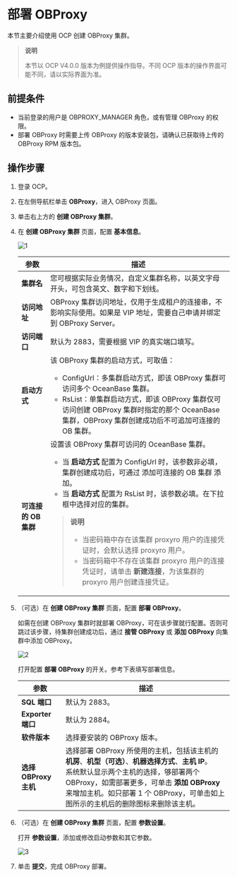 # 部署 OBProxy

本节主要介绍使用 OCP 创建 OBProxy 集群。

>**说明**
>
>本节以 OCP V4.0.0 版本为例提供操作指导。不同 OCP 版本的操作界面可能不同，请以实际界面为准。

## 前提条件

* 当前登录的用户是 OBPROXY_MANAGER 角色，或有管理 OBProxy 的权限。
* 部署 OBProxy 时需要上传 OBProxy 的版本安装包，请确认已获取待上传的 OBProxy RPM 版本包。

## 操作步骤

1. 登录 OCP。

2. 在左侧导航栏单击 **OBProxy**，进入 OBProxy 页面。

3. 单击右上方的 **创建 OBProxy 集群**。

4. 在 **创建 OBProxy 集群** 页面，配置 **基本信息**。

   ![1](https://obbusiness-private.oss-cn-shanghai.aliyuncs.com/doc/img/observer-enterprise/V4.0.0/4.deploy-the-oceanbase-database/OCP/6%E5%88%9B%E5%BB%BAobproxy.png)

   |        参数      |     描述     |
   |------------------|-------------|
   | **集群名** | 您可根据实际业务情况，自定义集群名称，以英文字母开头，可包含英文、数字和下划线。  |
   | **访问地址**     | OBProxy 集群访问地址，仅用于生成租户的连接串，不影响实际使用。如果是 VIP 地址，需要自己申请并绑定到 OBProxy Server。 |
   | **访问端口**     | 默认为 2883，需要根据 VIP 的真实端口填写。 |
   | **启动方式**     | 该 OBProxy 集群的启动方式，可取值：<ul><li>ConfigUrl：多集群启动方式，即该 OBProxy 集群可访问多个 OceanBase 集群。</li><li>RsList：单集群启动方式，即该 OBProxy 集群仅可访问创建 OBProxy 集群时指定的那个 OceanBase 集群，OBProxy 集群创建成功后不可追加可连接的 OB 集群。</li></ul> |
   | **可连接的 OB 集群**     | 设置该 OBProxy 集群可访问的 OceanBase 集群。 <ul><li>当 <b>启动方式</b> 配置为 ConfigUrl 时，该参数非必填，集群创建成功后，可通过 添加可连接的 OB 集群 添加。</li><li>当 <b>启动方式</b> 配置为 RsList 时，该参数必填。在下拉框中选择对应的集群。</li></ul><blockquote><b>说明</b></br><ul><li>当密码箱中存在该集群 proxyro 用户的连接凭证时，会默认选择 proxyro 用户。</li><li>当密码箱中不存在该集群 proxyro 用户的连接凭证时，请单击 <b>新建连接</b>，为该集群的 proxyro 用户创建连接凭证。</li></ul></blockquote>|

5. （可选）在 **创建 OBProxy 集群** 页面，配置 **部署 OBProxy**。

   如需在创建 OBProxy 集群时就部署 OBProxy，可在该步骤就行配置。否则可跳过该步骤，待集群创建成功后，通过 **接管 OBProxy** 或 **添加 OBProxy** 向集群中添加 OBProxy。

   ![2](https://obbusiness-private.oss-cn-shanghai.aliyuncs.com/doc/img/observer-enterprise/V4.0.0/4.deploy-the-oceanbase-database/OCP/7%E9%83%A8%E7%BD%B2obproxy.png)

   打开配置 **部署 OBProxy** 的开关。参考下表填写部署信息。

   |    **参数**       |     **描述**    |
   |-------------------|-----------------|
   | **SQL 端口**      | 默认为 2883。 |
   | **Exporter 端口** | 默认为 2884。 |
   | **软件版本**      | 选择要安装的 OBProxy 版本。 |
   | **选择 OBProxy 主机** | 选择部署 OBProxy 所使用的主机，包括该主机的 **机房**、**机型（可选）**、**机器选择方式**、**主机 IP**。 </br>系统默认显示两个主机的选择，够部署两个 OBProxy，如需部署更多，可单击 **添加 OBProxy** 来增加主机。如只部署 1 个 OBProxy，可单击如上图所示的主机后的删除图标来删除该主机。|

6. （可选）在 **创建 OBProxy 集群** 页面，配置 **参数设置**。

   打开 **参数设置**，添加或修改启动参数和其它参数。

   ![3](https://obbusiness-private.oss-cn-shanghai.aliyuncs.com/doc/img/observer-enterprise/V4.0.0/4.deploy-the-oceanbase-database/OCP/8obproxy%E5%8F%82%E6%95%B0%E8%AE%BE%E7%BD%AE.png)

7. 单击 **提交**，完成 OBProxy 部署。
